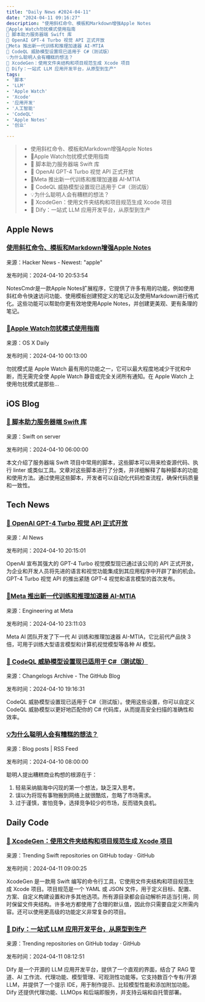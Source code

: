 ```yaml
---
title: "Daily News #2024-04-11"
date: "2024-04-11 09:16:27"
description: "使用斜杠命令、模板和Markdown增强Apple Notes
🌟Apple Watch勿扰模式使用指南
🚀 脚本助力服务器端 Swift 库
🌟 OpenAI GPT-4 Turbo 视觉 API 正式开放
🌟Meta 推出新一代训练和推理加速器 AI-MTIA
🎉 CodeQL 威胁模型设置现已适用于 C#（测试版）
💡为什么聪明人会有糟糕的想法？
🚀 XcodeGen：使用文件夹结构和项目规范生成 Xcode 项目
🚀 Dify：一站式 LLM 应用开发平台，从原型到生产"
tags: 
- '脚本'
- 'LLM'
- 'Apple Watch'
- 'Xcode'
- '应用开发'
- '人工智能'
- 'CodeQL'
- 'Apple Notes'
- '创业'

---
```


> - 使用斜杠命令、模板和Markdown增强Apple Notes
> - 🌟Apple Watch勿扰模式使用指南
> - 🚀 脚本助力服务器端 Swift 库
> - 🌟 OpenAI GPT-4 Turbo 视觉 API 正式开放
> - 🌟Meta 推出新一代训练和推理加速器 AI-MTIA
> - 🎉 CodeQL 威胁模型设置现已适用于 C#（测试版）
> - 💡为什么聪明人会有糟糕的想法？
> - 🚀 XcodeGen：使用文件夹结构和项目规范生成 Xcode 项目
> - 🚀 Dify：一站式 LLM 应用开发平台，从原型到生产

## Apple News

### [使用斜杠命令、模板和Markdown增强Apple Notes](https://smallest.app/notescmdr/)

来源：Hacker News - Newest: "apple"

发布时间：2024-04-10 20:53:54

NotesCmdr是一款Apple Notes扩展程序，它提供了许多有用的功能，例如使用斜杠命令快速访问功能、使用模板创建预定义的笔记以及使用Markdown进行格式化。这些功能可以帮助你更有效地使用Apple Notes，并创建更美观、更有条理的笔记。

### [🌟Apple Watch勿扰模式使用指南](https://osxdaily.com/2024/04/09/how-to-enable-do-not-disturb-on-apple-watch/)

来源：OS X Daily

发布时间：2024-04-10 00:13:00

勿扰模式是 Apple Watch 最有用的功能之一，它可以最大程度地减少干扰和中断，而无需完全使 Apple Watch 静音或完全关闭所有通知。在 Apple Watch 上使用勿扰模式是那些...

## iOS Blog

### [🚀 脚本助力服务器端 Swift 库](https://swiftonserver.com/useful-scripts-for-server-side-swift-libraries/)

来源：Swift on server

发布时间：2024-04-10 06:00:00

本文介绍了服务器端 Swift 项目中常用的脚本，这些脚本可以用来检查源代码、执行 linter 或类似工具。文章对这些脚本进行了分类，并详细解释了每种脚本的功能和使用方法。通过使用这些脚本，开发者可以自动化代码检查流程，确保代码质量和一致性。

## Tech News

### [🌟 OpenAI GPT-4 Turbo 视觉 API 正式开放](https://www.artificialintelligence-news.com/2024/04/10/openai-gpt-4-turbo-with-vision-api-generally-available/)

来源：AI News

发布时间：2024-04-10 20:15:01

OpenAI 宣布其强大的 GPT-4 Turbo 视觉模型现已通过该公司的 API 正式开放，为企业和开发人员将先进的语言和视觉功能集成到其应用程序中开辟了新的机会。GPT-4 Turbo 视觉 API 的推出紧随 GPT-4 视觉和语言模型的首次发布。

### [🌟Meta 推出新一代训练和推理加速器 AI-MTIA](https://ai.meta.com/blog/next-generation-meta-training-inference-accelerator-AI-MTIA/)

来源：Engineering at Meta

发布时间：2024-04-10 23:11:03

Meta AI 团队开发了下一代 AI 训练和推理加速器 AI-MTIA，它比前代产品快 3 倍，可用于训练大型语言模型和计算机视觉模型等各种 AI 模型。

### [🎉 CodeQL 威胁模型设置现已适用于 C#（测试版）](https://github.blog/changelog/2024-04-10-codeql-threat-model-settings-are-now-available-for-c-beta)

来源：Changelogs Archive - The GitHub Blog

发布时间：2024-04-10 19:16:31

CodeQL 威胁模型设置现已适用于 C#（测试版）。使用这些设置，你可以自定义 CodeQL 威胁模型以更好地匹配你的 C# 代码库，从而提高安全扫描的准确性和效率。

### [💡为什么聪明人会有糟糕的想法？](https://read.dabing.one/posts/why-smart-people-have-bad-ideas)

来源：Blog posts | RSS Feed

发布时间：2024-04-10 08:00:00

聪明人提出糟糕商业构想的根源在于：
1. 轻易采纳脑海中闪现的第一个想法，缺乏深入思考。
2. 误以为将现有事物搬到网络上就很酷炫，忽略了市场需求。
3. 过于谨慎，害怕竞争，选择竞争较少的市场，反而错失良机。

## Daily Code

### [🚀 XcodeGen：使用文件夹结构和项目规范生成 Xcode 项目](https://github.com/yonaskolb/XcodeGen)

来源：Trending Swift repositories on GitHub today · GitHub

发布时间：2024-04-11 09:00:25

XcodeGen 是一款用 Swift 编写的命令行工具，它使用文件夹结构和项目规范生成 Xcode 项目。项目规范是一个 YAML 或 JSON 文件，用于定义目标、配置、方案、自定义构建设置和许多其他选项。所有源目录都会自动解析并适当引用，同时保留文件夹结构。许多地方都使用了合理的默认值，因此你只需要自定义所需内容。还可以使用更高级的功能定义非常复杂的项目。

### [🚀 Dify：一站式 LLM 应用开发平台，从原型到生产](https://github.com/langgenius/dify)

来源：Trending repositories on GitHub today · GitHub

发布时间：2024-04-11 08:12:51

Dify 是一个开源的 LLM 应用开发平台，提供了一个直观的界面，结合了 RAG 管道、AI 工作流、代理功能、模型管理、可观测性功能等。它支持数百个专有/开源 LLM，并提供了一个提示 IDE，用于制作提示、比较模型性能和添加附加功能。Dify 还提供代理功能、LLMOps 和后端即服务，并支持云端和自托管部署。
